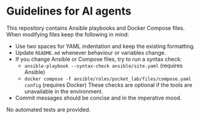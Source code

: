 # Guidelines for AI agents

This repository contains Ansible playbooks and Docker Compose files. When
modifying files keep the following in mind:

- Use two spaces for YAML indentation and keep the existing formatting.
- Update `README.md` whenever behaviour or variables change.
- If you change Ansible or Compose files, try to run a syntax check:
  - `ansible-playbook --syntax-check ansible/site.yaml` (requires Ansible)
  - `docker compose -f ansible/roles/pocket_lab/files/compose.yaml config`
    (requires Docker)
  These checks are optional if the tools are unavailable in the
  environment.
- Commit messages should be concise and in the imperative mood.

No automated tests are provided.
